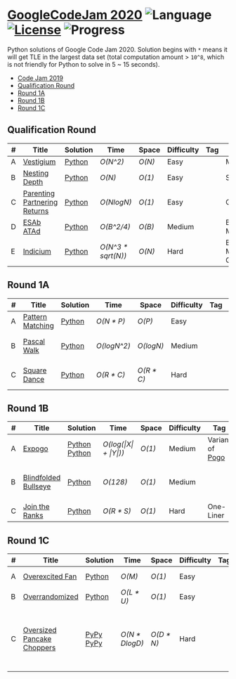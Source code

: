 # [GoogleCodeJam 2020](https://codingcompetitions.withgoogle.com/codejam/archive/2020) ![Language](https://img.shields.io/badge/language-Python-orange.svg) [![License](https://img.shields.io/badge/license-MIT-blue.svg)](./LICENSE) ![Progress](https://img.shields.io/badge/progress-14%20%2F%2011-ff69b4.svg)

Python solutions of Google Code Jam 2020. Solution begins with `*` means it will get TLE in the largest data set (total computation amount > `10^8`, which is not friendly for Python to solve in 5 ~ 15 seconds).

* [Code Jam 2019](https://github.com/kamyu104/GoogleCodeJam-2019)
* [Qualification Round](https://github.com/kamyu104/GoogleCodeJam-2020#qualification-round)
* [Round 1A](https://github.com/kamyu104/GoogleCodeJam-2020#round-1a)
* [Round 1B](https://github.com/kamyu104/GoogleCodeJam-2020#round-1b)
* [Round 1C](https://github.com/kamyu104/GoogleCodeJam-2020#round-1c)

## Qualification Round
| # | Title | Solution | Time | Space | Difficulty | Tag | Note |
|---| ----- | -------- | ---- | ----- | ---------- | --- | ---- |
|A| [Vestigium](https://codingcompetitions.withgoogle.com/codejam/round/000000000019fd27/000000000020993c)| [Python](./Qualification%20Round/vestigium.py)| _O(N^2)_ | _O(N)_ | Easy | | Math |
|B| [Nesting Depth](https://codingcompetitions.withgoogle.com/codejam/round/000000000019fd27/0000000000209a9f)| [Python](./Qualification%20Round/nesting_depth.py)| _O(N)_ | _O(1)_ | Easy | | String |
|C| [Parenting Partnering Returns](https://codingcompetitions.withgoogle.com/codejam/round/000000000019fd27/000000000020bdf9)| [Python](./Qualification%20Round/parenting_partnering_returns.py)| _O(NlogN)_ | _O(1)_ | Easy | | Greedy |
|D| [ESAb ATAd](https://codingcompetitions.withgoogle.com/codejam/round/000000000019fd27/0000000000209a9e)| [Python](./Qualification%20Round/esab_atad.py) |  _O(B^2/4)_ | _O(B)_ | Medium | | Bit Manipulation |
|E| [Indicium](https://codingcompetitions.withgoogle.com/codejam/round/000000000019fd27/0000000000209aa0)| [Python](./Qualification%20Round/indicium.py) |  _O(N^3 * sqrt(N))_ | _O(N)_ | Hard | | Bipartite Matching, Greedy |

## Round 1A
| # | Title | Solution | Time | Space | Difficulty | Tag | Note |
|---| ----- | -------- | ---- | ----- | ---------- | --- | ---- |
|A| [Pattern Matching](https://codingcompetitions.withgoogle.com/codejam/round/000000000019fd74/00000000002b3034)| [Python](./Round%201A/pattern_matching.py)| _O(N * P)_ | _O(P)_ | Easy | | String |
|B| [Pascal Walk](https://codingcompetitions.withgoogle.com/codejam/round/000000000019fd74/00000000002b1353)| [Python](./Round%201A/pascal_walk.py) | _O(logN^2)_ | _O(logN)_ | Medium | | Math, Greedy, Bit Manipulation |
|C| [Square Dance](https://codingcompetitions.withgoogle.com/codejam/round/000000000019fd74/00000000002b1355)| [Python](./Round%201A/square_dance.py)| _O(R * C)_ | _O(R * C)_ | Hard | | Simulation, BFS, Linked List |

## Round 1B
| # | Title | Solution | Time | Space | Difficulty | Tag | Note |
|---| ----- | -------- | ---- | ----- | ---------- | --- | ---- |
|A| [Expogo](https://codingcompetitions.withgoogle.com/codejam/round/000000000019fef2/00000000002d5b62)| [Python](./Round%201B/expogo.py) [Python](./Round%201B/expogo2.py) | _O(log(\|X\| + \|Y\|))_ | _O(1)_ | Medium | Variant of [Pogo](https://code.google.com/codejam/contest/2437488/dashboard#s=p1) | Invariant, Greedy
|B| [Blindfolded Bullseye](https://codingcompetitions.withgoogle.com/codejam/round/000000000019fef2/00000000002d5b63)| [Python](./Round%201B/blindfolded_bullseye2.py) | _O(128)_ | _O(1)_ | Medium || Probability, Binary Search, Geometry
|C| [Join the Ranks](https://codingcompetitions.withgoogle.com/codejam/round/000000000019fef2/00000000002d5b64)| [Python](./Round%201B/join_the_ranks5.py) | _O(R * S)_ | _O(1)_ | Hard | One-Liner | Invariant, Sort

## Round 1C
| # | Title | Solution | Time | Space | Difficulty | Tag | Note |
|---| ----- | -------- | ---- | ----- | ---------- | --- | ---- |
|A| [Overexcited Fan](https://codingcompetitions.withgoogle.com/codejam/round/000000000019fef4/0000000000317409)| [Python](./Round%201C/overexcited_fan.py) | _O(M)_ | _O(1)_ | Easy || Simulation, Math
|B| [Overrandomized](https://codingcompetitions.withgoogle.com/codejam/round/000000000019fef4/00000000003179a1)| [Python](./Round%201C/overrandomized.py) | _O(L * U)_ | _O(1)_ | Easy || Probability
|C| [Oversized Pancake Choppers](https://codingcompetitions.withgoogle.com/codejam/round/000000000019fef4/00000000003179a1)| [PyPy](./Round%201C/oversized_pancake_choppers.py) [PyPy](./Round%201C/oversized_pancake_choppers2.py) | _O(N * DlogD)_ | _O(D * N)_ | Hard || Sort, Hash Table, Euclidean Algorithm, Binary Search, Greedy
